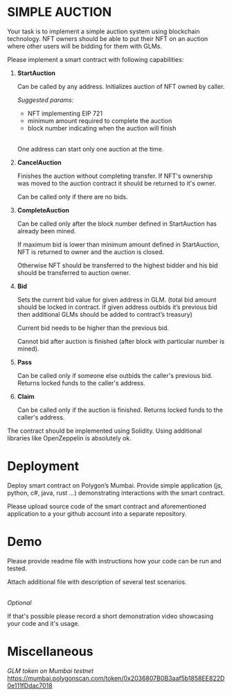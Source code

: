 # SIMPLE AUCTION

Your task is to implement a simple auction system using blockchain technology. NFT owners should be able to put their NFT on an auction where other users will be bidding for them with GLMs.

Please implement a smart contract with following capabilities:

1. **StartAuction**

   Can be called by any address. Initializes auction of NFT owned by caller.

   _Suggested params:_

   - NFT implementing EIP 721
   - minimum amount required to complete the auction
   - block number indicating when the auction will finish

   \
   One address can start only one auction at the time.

1. **CancelAuction**

   Finishes the auction without completing transfer. If NFT's ownership was moved to the auction contract it should be returned to it's owner. 

   Can be called only if there are no bids.

1. **CompleteAuction**

   Can be called only after the block number defined in StartAuction has already been mined.

   If maximum bid is lower than minimum amount defined in StartAuction, NFT is returned to owner and the auction is closed.

   Otherwise NFT should be transferred to the highest bidder and his bid should be transferred to auction owner.

1. **Bid**

   Sets the current bid value for given address in GLM. (total bid amount should be locked in contract. If given address outbids it’s previous bid then additional GLMs should be added to contract’s treasury)

   Current bid needs to be higher than the previous bid.

   Cannot bid after auction is finished (after block with particular number is mined).

1. **Pass**

   Can be called only if someone else outbids the caller's previous bid. Returns locked funds to the caller's address.

1. **Claim**

   Can be called only if the auction is finished. Returns locked funds to the caller's address.

The contract should be implemented using Solidity. Using additional libraries like OpenZeppelin is absolutely ok.

# Deployment

Deploy smart contract on Polygon’s Mumbai. Provide simple application (js, python, c#, java, rust …) demonstrating interactions with the smart contract.

Please upload source code of the smart contract and aforementioned application to a your github account into a separate repository.

# Demo

Please provide readme file with instructions how your code can be run and tested.

Attach additional file with description of several test scenarios.

\
_Optional_

If that's possible please record a short demonstration video showcasing your code and it's usage.

# Miscellaneous

_GLM token on Mumbai testnet_
https://mumbai.polygonscan.com/token/0x2036807B0B3aaf5b1858EE822D0e111fDdac7018
